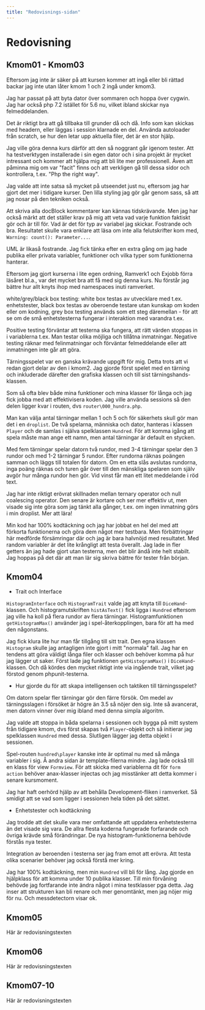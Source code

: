 ```yaml
---
title: "Redovisnings-sidan"
---
```

Redovisning
=========================



Kmom01 - Kmom03
-------------------------

Eftersom jag inte är säker på att kursen kommer att ingå eller bli rättad backar jag inte utan låter kmom 1 och 2 ingå under kmom3.

Jag har passat på att byta dator över sommaren och hoppa över cygwin. Jag har också php 7.2 istället för 5.6 nu, vilket ibland skickar nya felmeddelanden.

Det är riktigt bra att gå tillbaka till grunder då och då. Info som kan skickas med headern, eller läggas i session klarnade en del. Använda autoloader från scratch, se hur den letar upp aktuella filer, det är en stor hjälp.

Jag ville göra denna kurs därför att den så noggrant går igenom tester. Att ha testverktygen installerade i sin egen dator och i sina projekt är mycket intressant och kommer att hjälpa mig att bli lite mer professionell. Även att påminna mig om var "facit" finns och att verkligen gå till dessa sidor och kontrollera, t.ex. "Php the right way".

Jag valde att inte satsa så mycket på utseendet just nu, eftersom jag har gjort det mer i tidigare kurser. Den lilla styling jag gör går genom sass, så att jag nosar på den tekniken också.

Att skriva alla docBlock kommentarer kan kännas tidskrävande. Men jag har också märkt att det ställer krav på mig att veta vad varje funktion faktiskt gör och är till för. Vad är det för typ av variabel jag skickar. Fostrande och bra. Resultatet skulle vara enklare att läsa om inte alla felutskrifter kom med, `Warning: count(): Parameter...`.

UML är likaså fostrande. Jag fick tänka efter en extra gång om jag hade publika eller privata variabler, funktioner och vilka typer som funktionerna hanterar.

Eftersom jag gjort kurserna i lite egen ordning, Ramverk1 och Exjobb förra läsåret bl.a., var det mycket bra att få med sig denna kurs. Nu förstår jag bättre hur allt knyts ihop med namespaces inuti ramverket.

white/grey/black box testing: white box testas av utvecklare med t.ex. enhetstester, black box testas av oberoende testare utan kunskap om koden eller om kodning, grey box testing används som ett steg däremellan - för att se om de små enhetstesterna fungerar i interaktion med varandra t.ex.

Positive testing förväntar att testerna ska fungera, att rätt värden stoppas in i variablerna t.ex. Man testar olika möjliga och tillåtna inmatningar. Negative testing räknar med felinmatningar och förväntar felmeddelande eller att inmatningen inte går att göra.

Tärningsspelet var en ganska krävande uppgift för mig. Detta trots att vi redan gjort delar av den i kmom2. Jag gjorde först spelet med en tärning och inkluderade därefter den grafiska klassen och till sist tärningshands-klassen.

Som så ofta blev både mina funktioner och mina klasser för långa och jag fick jobba med att effektivisera koden. Jag ville använda sessions så den delen ligger kvar i routen, dvs `router\000_hundra.php`.

Man kan välja antal tärningar mellan 1 och 5 och för säkerhets skull gör man det i en `droplist`. De två spelarna, människa och dator, hanteras i klassen `Player` och de samlas i själva spelklassen `Hundred`. För att komma igång att spela måste man ange ett namn, men antal tärningar är default en stycken.

Med fem tärningar spelar datorn två rundor, med 3-4 tärningar spelar den 3 rundor och med 1-2 tärningar 5 rundor. Efter rundorna räknas poängen samman och läggs till totalen för datorn. Om en etta slås avslutas rundorna, inga poäng räknas och turen går över till den mänskliga spelaren som själv avgör hur många rundor hen gör. Vid vinst får man ett litet meddelande i röd text.

Jag har inte riktigt erövrat skillnaden mellan ternary operator och null coalescing operator. Den senare är kortare och ser mer effektiv ut, men visade sig inte göra som jag tänkt alla gånger, t.ex. om ingen inmatning görs i min droplist. Mer att lära!

Min kod har 100% kodtäckning och jag har jobbat en hel del med att förkorta funktionerna och göra dem något mer testbara. Men förbättringar här medförde försämringar där och jag är bara halvnöjd med resultatet. Med random variabler är det lite krångligt att testa överallt. Jag lade in fler getters än jag hade gjort utan testerna, men det blir ändå inte helt stabilt. Jag hoppas på det där att man lär sig skriva bättre för tester från början.






Kmom04
-------------------------

* Trait och Interface

`HistogramInterface` och `HistogramTrait` valde jag att knyta till `DiceHand`-klassen. Och histogramutskriften `histAsText()` fick ligga i `Hundred` eftersom jag ville ha koll på flera rundor av flera tärningar. Histogramfunktionen `getHistogramMax()` använder jag i spel-återkopplingen, bara för att ha med den någonstans.

Jag fick klura lite hur man får tillgång till sitt trait. Den egna klassen `Histogram` skulle jag antagligen inte gjort i mitt "normala" fall. Jag har en tendens att göra väldigt långa filer och klasser och behöver komma på hur jag lägger ut saker. Först lade jag funktionen `getHistogramMax()` i `DiceHand`-klassen. Och då kördes den mycket riktigt inte via ingående trait, vilket jag förstod genom phpunit-testerna.

* Hur gjorde du för att skapa intelligensen och taktiken till tärningsspelet?

Om datorn spelar fler tärningar gör den färre försök. Om medel av tärningsslagen i försöket är högre än 3.5 så nöjer den sig. Inte så avancerat, men datorn vinner över mig ibland med denna simpla algoritm.

Jag valde att stoppa in båda spelarna i sessionen och bygga på mitt system från tidigare kmom, dvs först skapas två `Player`-objekt och så initierar jag spelklassen `Hundred` med dessa. Slutligen lägger jag detta objekt i sessionen.

Spel-routen `hundred\player` kanske inte är optimal nu med så många variabler i sig. Å andra sidan är template-filerna mindre. Jag lade också till en klass för view `Formview`. För att skicka med variablerna dit för `form action` behöver anax-klasser injectas och jag misstänker att detta kommer i senare kursmoment.

Jag har haft oerhörd hjälp av att behålla Development-fliken i ramverket. Så smidigt att se vad som ligger i sessionen hela tiden på det sättet.

* Enhetstester och kodtäckning

Jag trodde att det skulle vara mer omfattande att uppdatera enhetstesterna än det visade sig vara. De allra flesta koderna fungerade forfarande och övriga krävde små förändringar. De nya histogram-funktionerna behövde förstås nya tester.

Integration av beroenden i testerna ser jag fram emot att erövra. Att testa olika scenarier behöver jag också förstå mer kring.

Jag har 100% kodtäckning, men min `Hundred` vill bli för lång. Jag gjorde en hjälpklass för att komma under 10 publika klasser. Till min förvåning behövde jag fortfarande inte ändra något i mina testklasser pga detta. Jag inser att strukturen kan bli renare och mer genomtänkt, men jag nöjer mig för nu. Och messdetectorn visar ok.








Kmom05
-------------------------

Här är redovisningstexten



Kmom06
-------------------------

Här är redovisningstexten



Kmom07-10
-------------------------

Här är redovisningstexten
